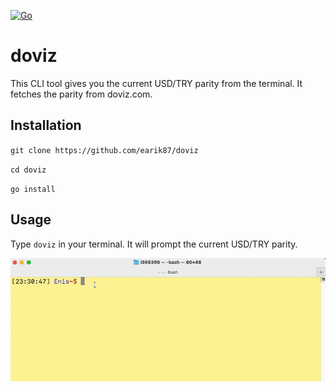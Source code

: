 [![Go](https://github.com/earik87/doviz/actions/workflows/go.yml/badge.svg?branch=main)](https://github.com/earik87/doviz/actions/workflows/go.yml)

# doviz

This CLI tool gives you the current USD/TRY parity from the terminal. It fetches the parity from doviz.com. 

## Installation

`git clone https://github.com/earik87/doviz`

`cd doviz`

`go install`

## Usage

Type `doviz` in your terminal. It will prompt the current USD/TRY parity.

![Usage-doviz](./doviz-usage.gif)
